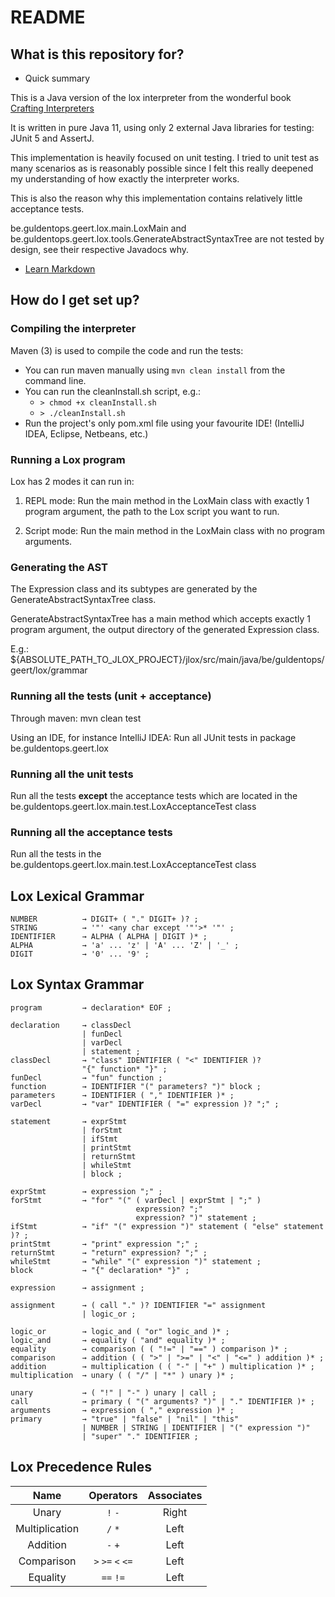 # README #

## What is this repository for? ##

* Quick summary

This is a Java version of the lox interpreter from the wonderful book [Crafting Interpreters](http://www.craftinginterpreters.com/introduction.html)

It is written in pure Java 11, using only 2 external Java libraries for testing: JUnit 5 and AssertJ.

This implementation is heavily focused on unit testing. 
I tried to unit test as many scenarios as is reasonably possible since I felt this really deepened my understanding of how exactly the interpreter works.  

This is also the reason why this implementation contains relatively little acceptance tests.

be.guldentops.geert.lox.main.LoxMain and be.guldentops.geert.lox.tools.GenerateAbstractSyntaxTree are not tested by design, see their respective Javadocs why.


* [Learn Markdown](https://bitbucket.org/tutorials/markdowndemo)

## How do I get set up? ##

### Compiling the interpreter ###

Maven (3) is used to compile the code and run the tests: 

* You can run maven manually using `mvn clean install` from the command line.
* You can run the cleanInstall.sh script, e.g.: 
    * `> chmod +x cleanInstall.sh`
    * `> ./cleanInstall.sh` 
* Run the project's only pom.xml file using your favourite IDE! (IntelliJ IDEA, Eclipse, Netbeans, etc.)

### Running a Lox program ###

Lox has 2 modes it can run in:

1. REPL mode: Run the main method in the LoxMain class with exactly 1 program argument, the path to the Lox script you want to run.

2. Script mode: Run the main method in the LoxMain class with no program arguments.


### Generating the AST ###

The Expression class and its subtypes are generated by the GenerateAbstractSyntaxTree class. 

GenerateAbstractSyntaxTree has a main method which accepts exactly 1 program argument, the output directory of the generated Expression class.

E.g.: ${ABSOLUTE_PATH_TO_JLOX_PROJECT}/jlox/src/main/java/be/guldentops/geert/lox/grammar


### Running all the tests (unit + acceptance) ###

Through maven: mvn clean test

Using an IDE, for instance IntelliJ IDEA: Run all JUnit tests in package be.guldentops.geert.lox


### Running all the unit tests ###

Run all the tests **except** the acceptance tests which are located in the be.guldentops.geert.lox.main.test.LoxAcceptanceTest class

### Running all the acceptance tests ###

Run all the tests in the be.guldentops.geert.lox.main.test.LoxAcceptanceTest class


## Lox Lexical Grammar ##

    NUMBER          → DIGIT+ ( "." DIGIT+ )? ;
    STRING          → '"' <any char except '"'>* '"' ;
    IDENTIFIER      → ALPHA ( ALPHA | DIGIT )* ;
    ALPHA           → 'a' ... 'z' | 'A' ... 'Z' | '_' ;
    DIGIT           → '0' ... '9' ;


## Lox Syntax Grammar ##

    program         → declaration* EOF ;
    
    declaration     → classDecl
                    | funDecl
                    | varDecl
                    | statement ;
    classDecl       → "class" IDENTIFIER ( "<" IDENTIFIER )?
                    "{" function* "}" ;
    funDecl         → "fun" function ;
    function        → IDENTIFIER "(" parameters? ")" block ;
    parameters      → IDENTIFIER ( "," IDENTIFIER )* ;
    varDecl         → "var" IDENTIFIER ( "=" expression )? ";" ;
    
    statement       → exprStmt
                    | forStmt
                    | ifStmt
                    | printStmt
                    | returnStmt
                    | whileStmt
                    | block ;
                    
    exprStmt        → expression ";" ;                    
    forStmt         → "for" "(" ( varDecl | exprStmt | ";" )
                                expression? ";"
                                expression? ")" statement ;
    ifStmt          → "if" "(" expression ")" statement ( "else" statement )? ;
    printStmt       → "print" expression ";" ;
    returnStmt      → "return" expression? ";" ;
    whileStmt       → "while" "(" expression ")" statement ; 
    block           → "{" declaration* "}" ;
    
    expression      → assignment ;
    
    assignment      → ( call "." )? IDENTIFIER "=" assignment
                    | logic_or ;
                    
    logic_or        → logic_and ( "or" logic_and )* ;
    logic_and       → equality ( "and" equality )* ;
    equality        → comparison ( ( "!=" | "==" ) comparison )* ;
    comparison      → addition ( ( ">" | ">=" | "<" | "<=" ) addition )* ;
    addition        → multiplication ( ( "-" | "+" ) multiplication )* ;
    multiplication  → unary ( ( "/" | "*" ) unary )* ;
    
    unary           → ( "!" | "-" ) unary | call ;
    call            → primary ( "(" arguments? ")" | "." IDENTIFIER )* ;
    arguments       → expression ( "," expression )* ;
    primary         → "true" | "false" | "nil" | "this"
                    | NUMBER | STRING | IDENTIFIER | "(" expression ")"
                    | "super" "." IDENTIFIER ;
                
## Lox Precedence Rules ##

Name            |       Operators       | Associates
:--------------:|:---------------------:|:---------:
Unary           |   `!` `-`             | Right
Multiplication  |   `/` `*`             | Left
Addition        |   `-` `+`             | Left
Comparison      |   `>` `>=` `<` `<=`   | Left
Equality        |   `==` `!=`           | Left